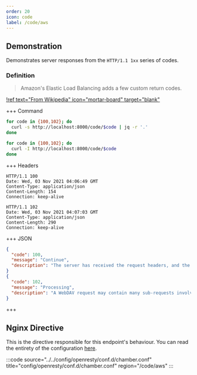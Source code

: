 ```yaml
---
order: 20
icon: code
label: /code/aws
---
```


## Demonstration

Demonstrates server responses from the `HTTP/1.1 1xx` series of codes.

### Definition

> Amazon's Elastic Load Balancing adds a few custom return codes.

[!ref text="From Wikipedia" icon="mortar-board" target="blank"](https://shorturl.at/ntFI0)

+++ Command
```bash # Respond with JSON:
for code in {100,102}; do 
  curl -s http://localhost:8000/code/$code | jq -r '.'
done
```
```bash # Respond with headers:
for code in {100,102}; do 
  curl -I http://localhost:8000/code/$code
done
```
+++ Headers
``` #
HTTP/1.1 100 
Date: Wed, 03 Nov 2021 04:06:49 GMT
Content-Type: application/json
Content-Length: 154
Connection: keep-alive

HTTP/1.1 102 
Date: Wed, 03 Nov 2021 04:07:03 GMT
Content-Type: application/json
Content-Length: 290
Connection: keep-alive
```
+++ JSON
```json # Various response bodies:
{
  "code": 100,
  "message": "Continue",
  "description": "The server has received the request headers, and the client should proceed to send the request body."
}
{
  "code": 102,
  "message": "Processing",
  "description": "A WebDAV request may contain many sub-requests involving file operations, requiring a long time to complete the request. This code indicates that the server has received and is processing the request, but no response is available yet."
}
```
+++ 

## Nginx Directive

This is the directive responsible for this endpoint's behaviour. You can read the entirety of the configuration [here](https://github.com/wilhelm-murdoch/chamber/blob/main/config/openresty/conf.d/chamber.conf).

:::code source="../../config/openresty/conf.d/chamber.conf" title="config/openresty/conf.d/chamber.conf" region="/code/aws" :::